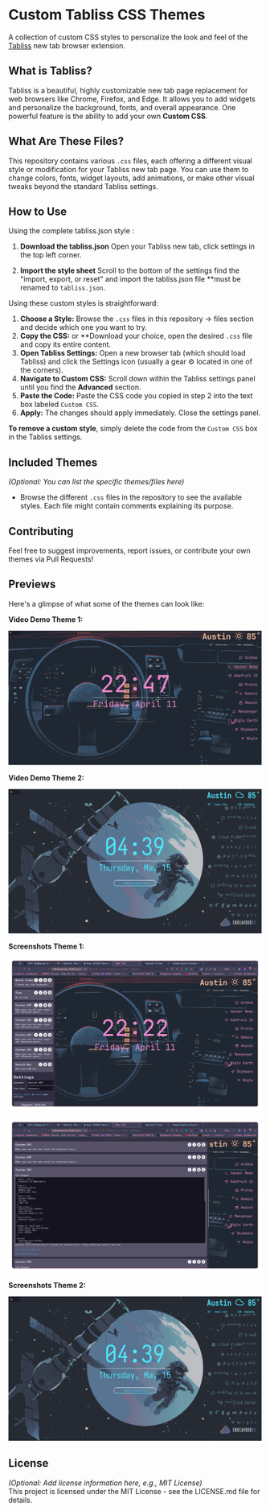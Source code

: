 # Custom Tabliss CSS Themes                                                                                                                                                            
                                                                                                                                                                                       
A collection of custom CSS styles to personalize the look and feel of the [Tabliss](https://tabliss.io/) new tab browser extension.                                                    
                                                                                                                                                                                       
## What is Tabliss?                                                                                                                                                                    
                                                                                                                                                                                       
Tabliss is a beautiful, highly customizable new tab page replacement for web browsers like Chrome, Firefox, and Edge. It allows you to add widgets and personalize the background, fonts, and overall appearance. One powerful feature is the ability to add your own **Custom CSS**.
                                                                                                                                                                                       
## What Are These Files?                                                                                                                                                               
                                                                                                                                                                                       
This repository contains various `.css` files, each offering a different visual style or modification for your Tabliss new tab page. You can use them to change colors, fonts, widget layouts, add animations, or make other visual tweaks beyond the standard Tabliss settings.
                                                                                                                                                                                                                                     
## How to Use                                                                                                                                                                          

Using the complete tabliss.json style :

1. **Download the tabliss.json** Open your Tabliss new tab, click settings in the top left corner.

2. **Import the style sheet** Scroll to the bottom of the settings find the "import, export, or reset" and import the tabliss.json file **must be renamed to `tabliss.json`.
                                                                                                                                                                                       
Using these custom styles is straightforward:                                                                                                                                          
                                                                                                                                                                                       
1.  **Choose a Style:** Browse the `.css` files in this repository -> files section and decide which one you want to try.                                                                               
2.  **Copy the CSS:** or **Download your choice, open the desired `.css` file and copy its entire content.                                                                                                        
3.  **Open Tabliss Settings:** Open a new browser tab (which should load Tabliss) and click the Settings icon (usually a gear ⚙️  located in one of the corners).                      
4.  **Navigate to Custom CSS:** Scroll down within the Tabliss settings panel until you find the **Advanced** section.                                                                 
5.  **Paste the Code:** Paste the CSS code you copied in step 2 into the text box labeled `Custom CSS`.                                                                                
6.  **Apply:** The changes should apply immediately. Close the settings panel.                                                                                                         
                                                                                                                                                                                       
**To remove a custom style**, simply delete the code from the `Custom CSS` box in the Tabliss settings.                                                                                
## Included Themes                                                                                                                           
                                                                                                                                             
*(Optional: You can list the specific themes/files here)*                                                                                    
                                                                                                                                             
*   Browse the different `.css` files in the repository to see the available styles. Each file might contain comments explaining its purpose.
                                                                                                                                             
## Contributing                                                                                                                              
                                                                                                                                             
Feel free to suggest improvements, report issues, or contribute your own themes via Pull Requests!                                           

## Previews                                                                                                                                                                            
                                                                                                                                                                                       
Here's a glimpse of what some of the themes can look like:                                                                                   
                                                                                                                                             
**Video Demo Theme 1:**                                                                                                                              
                                                                                    
[![Watch the video](img/tabliss3.png)](https://youtu.be/eWQwKlY42aE?si=WKsCAQFMbQxJ6cyo)

**Video Demo Theme 2:**                                                                                                                              
                                                                                    
[![Watch the video](img/tabliss_new_css.png)](https://www.youtube.com/watch?v=TpQ6vBOAI1w) 
                                                                                                                      
                                                                                                                                             
**Screenshots Theme 1:**                                                                                                                                                                                                                     
                                                                                                                                             
                                                                                     
![Screenshot of Example Theme 1](img/tabliss1.png)                                                                               
                                                                               
                                                                                                                                             
![Screenshot of Example Theme 1#2](img/tabliss2.png)                                              




**Screenshots Theme 2:**                                                                                                                                                                                                                     
                                                                                                                                             
                                                                                     
![Screenshot of Example Theme 2](img/tabliss_new_css.png)                                                                               
                                                                               
                                                                                                                                                                          

## License                                                                                                                                                                                                                           

*(Optional: Add license information here, e.g., MIT License)*               
This project is licensed under the MIT License - see the LICENSE.md file for details.                                                            
